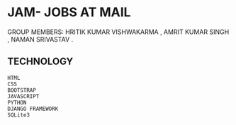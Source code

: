 # JAM- JOBS AT MAIL
GROUP MEMBERS:
  HRITIK KUMAR VISHWAKARMA ,
  AMRIT KUMAR SINGH ,
  NAMAN SRIVASTAV .

## TECHNOLOGY
    HTML
    CSS
    BOOTSTRAP
    JAVASCRIPT
    PYTHON
    DJANGO FRAMEWORK
    SQLite3
